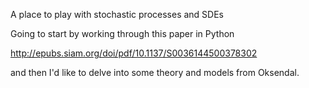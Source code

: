 A place to play with stochastic processes and SDEs

Going to start by working through this paper in Python

http://epubs.siam.org/doi/pdf/10.1137/S0036144500378302

and then I'd like to delve into some theory and models from Oksendal.
